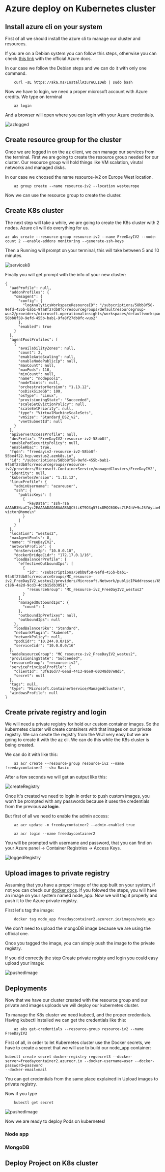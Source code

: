 # Azure deploy on Kubernetes cluster
## Install azure cli on your system
First of all we should install the azure cli to manage our cluster and resources.

If you are on a Debian system you can follow this steps, otherwise you can check
[this link](https://docs.microsoft.com/es-es/cli/azure/install-azure-cli?view=azure-cli-latest) with the official Azure docs.

In our case we follow the Debian steps and we can do it with only one command.
```
    curl -sL https://aka.ms/InstallAzureCLIDeb | sudo bash
```

Now we have to login, we need a proper microsoft account with Azure credits.
We type on terminal
```
    az login
```

And a browser will open where you can login with your Azure credentials.

![azlogged](https://github.com/VictorMorenoJimenez/IV/blob/master/docs/images/azlogin.png)

## Create resource group for the cluster
Once we are logged in on the az client, we can manage our services from  the terminal. First we are going to create the resource group needed for our cluster. Our resource group will hold things like VM scalation, virutal networks and managed disks.

In our case we choosed the name resource-iv2 on Europe West location.

```
    az group create --name resource-iv2 --location westeurope
```
Now we can use the resource group to create the cluster.

## Create K8s cluster
The next step will take a while, we are going to create the K8s cluster with 2 nodes. Azure cli will do everything for us.
```
az aks create --resource-group resource-iv2 --name FreeDayIV2 --node-count 2 --enable-addons monitoring --generate-ssh-keys
```

Then a Running will prompt on your terminal, this will take between 5 and 10 minutes.

![servicek8](https://github.com/VictorMorenoJimenez/IV/blob/master/docs/images/createservicek8.png)

Finally you will get prompt with the info of your new cluster:

```
{
  "aadProfile": null,
  "addonProfiles": {
    "omsagent": {
      "config": {
        "logAnalyticsWorkspaceResourceID": "/subscriptions/58bb8f58-9efd-455b-bab1-9fa8f27db8fc/resourcegroups/defaultresourcegroup-wus2/providers/microsoft.operationalinsights/workspaces/defaultworkspace-58bb8f58-9efd-455b-bab1-9fa8f27db8fc-wus2"
      },
      "enabled": true
    }
  },
  "agentPoolProfiles": [
    {
      "availabilityZones": null,
      "count": 2,
      "enableAutoScaling": null,
      "enableNodePublicIp": null,
      "maxCount": null,
      "maxPods": 110,
      "minCount": null,
      "name": "nodepool1",
      "nodeTaints": null,
      "orchestratorVersion": "1.13.12",
      "osDiskSizeGb": 100,
      "osType": "Linux",
      "provisioningState": "Succeeded",
      "scaleSetEvictionPolicy": null,
      "scaleSetPriority": null,
      "type": "VirtualMachineScaleSets",
      "vmSize": "Standard_DS2_v2",
      "vnetSubnetId": null
    }
  ],
  "apiServerAccessProfile": null,
  "dnsPrefix": "FreeDayIV2-resource-iv2-58bb8f",
  "enablePodSecurityPolicy": null,
  "enableRbac": true,
  "fqdn": "freedayiv2-resource-iv2-58bb8f-55be4f22.hcp.westus2.azmk8s.io",
  "id": "/subscriptions/58bb8f58-9efd-455b-bab1-9fa8f27db8fc/resourcegroups/resource-iv2/providers/Microsoft.ContainerService/managedClusters/FreeDayIV2",
  "identity": null,
  "kubernetesVersion": "1.13.12",
  "linuxProfile": {
    "adminUsername": "azureuser",
    "ssh": {
      "publicKeys": [
        {
          "keyData": "ssh-rsa AAAAB3NzaC1yc2EAAAADAQABAAABAQC5liKT9O3q57tx8MQC6GKvs7tP4hV+9cJSYAyLavBEHbz3nxDf+k2vdTXAuUXK7d4xgHQOmXDzf/NjTJ2fFUcbSKfwppyRMfrN/8x0TYWVirefhn4WWg6j7lfXVoGOEBBAzLxp4ZrGTBX6LKyKXyznE/3WgN9ooxnKHudKSdtgpsOn/1bcGpqzzzBvjL9TzCb3rTmQzKclKLHnAqUFrxvNO6pSkIZOzEjUk0ltXKF579NxhGXUfTBKAgO5hzghlV8bCTJ/PiTVJ+NMsHO3jYgtxw3wp5m09RmZT1JZuuVxihnf/pSA3erJ9r6cAmZYrzhN/ObL7wjh9Gyjqkks7vJ9 victor@home\n"
        }
      ]
    }
  },
  "location": "westus2",
  "maxAgentPools": 8,
  "name": "FreeDayIV2",
  "networkProfile": {
    "dnsServiceIp": "10.0.0.10",
    "dockerBridgeCidr": "172.17.0.1/16",
    "loadBalancerProfile": {
      "effectiveOutboundIps": [
        {
          "id": "/subscriptions/58bb8f58-9efd-455b-bab1-9fa8f27db8fc/resourceGroups/MC_resource-iv2_FreeDayIV2_westus2/providers/Microsoft.Network/publicIPAddresses/6553612d-c18b-4a2d-9cd3-4dcb15db3051",
          "resourceGroup": "MC_resource-iv2_FreeDayIV2_westus2"
        }
      ],
      "managedOutboundIps": {
        "count": 1
      },
      "outboundIpPrefixes": null,
      "outboundIps": null
    },
    "loadBalancerSku": "Standard",
    "networkPlugin": "kubenet",
    "networkPolicy": null,
    "podCidr": "10.244.0.0/16",
    "serviceCidr": "10.0.0.0/16"
  },
  "nodeResourceGroup": "MC_resource-iv2_FreeDayIV2_westus2",
  "provisioningState": "Succeeded",
  "resourceGroup": "resource-iv2",
  "servicePrincipalProfile": {
    "clientId": "3f616d77-6ead-4413-86e0-60348d07e8d5",
    "secret": null
  },
  "tags": null,
  "type": "Microsoft.ContainerService/ManagedClusters",
  "windowsProfile": null
}
```

## Create private registry and login
We will need a private registry for hold our custom container images. So the kubernetes cluster will create containers with that images on our private registry. We can create the registry from the WUI very easy but we are going to create it with the az cli. We can do this while the K8s cluster is being created.

We can do it with like this:

```
    az acr create --resource-group resource-iv2 --name freedaycontainer2 --sku Basic
```

After a few seconds we will get an output like this:

![createRegistry](https://github.com/VictorMorenoJimenez/IV/blob/master/docs/images/createdRegistry.png)

Once it's created we need to login in order to push custom images, you won't be prompted with any passwords because it uses the credentials from the previous **az login**.

But first of all we need to enable the admin access:

```
    az acr update -n freedaycontainer2 --admin-enabled true
```

```
    az acr login --name freedaycontainer2
```

You will be prompted with username and password, that you can find on your Azure panel -> Container Registries -> Access Keys. 

![loggedRegistry](https://github.com/VictorMorenoJimenez/IV/blob/master/docs/images/loggedOK.png)

## Upload images to private registry
Assuming that you have a proper image of the app built on your system, if not you can check our [docker docs](https://github.com/VictorMorenoJimenez/IV/blob/master/docs//docker.md). If you folowed the steps, you will have an image on your system named node_app. Now we will tag it properly and push it to the Azure private registry.

First let's tag the image:

```
    docker tag node_app freedaycontainer2.azurecr.io/images/node_app
```

We don't need to upload the mongoDB image because we are using the official one.

Once you tagged the image, you can simply push the image to the private registry. 

If you did correctly the step Create private registy and login you could easy upload your image:

![pushedImage](https://github.com/VictorMorenoJimenez/IV/blob/master/docs/images/pushedImageRepo.png)

## Deployments
Now that we have our cluster created with the resource group and our private and images uploads we will deploy our kubernetes cluster.

To manage the K8s cluster we need kubectl, and the proper credentials. Having kubectl installed we can get the credentials like this:

```
    az aks get-credentials --resource-group resource-iv2 --name FreeDayIV2
```

First of all, in order to let Kubernetes cluster use the Docker secrets, we have to create a secret that we will use to build our node_app container:

```
kubectl create secret docker-registry regsecret3 --docker-server=freedaycontainer2.azurecr.io --docker-username=user --docker-password=password
--docker-email=mail
```
You can get credentials from the same place explained in Upload images to private registry.

Now if you type 
```
    kubectl get secret
```

![pushedImage](https://github.com/VictorMorenoJimenez/IV/tree/master/docs/images/getSecretKubectl.png)

Now we are ready to deploy Pods on kubernetes!

### Node app

### MongoDB

## Deploy Project on K8s cluster